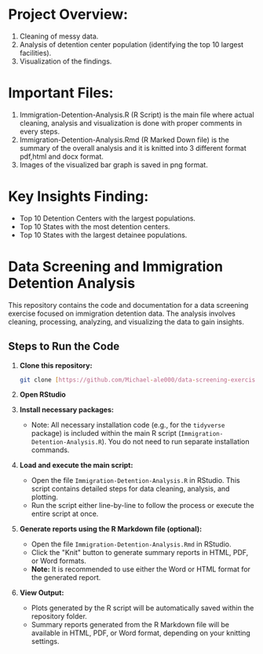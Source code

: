 # Project Overview:
1) Cleaning of messy data.
2) Analysis of detention center population (identifying the top 10 largest facilities).
3) Visualization of the findings.

# Important Files:
1) Immigration-Detention-Analysis.R (R Script) is the main file where actual cleaning, analysis and visualization is done with proper comments in every steps.
2) Immigration-Detention-Analysis.Rmd (R Marked Down file) is the summary of the overall analysis and it is knitted into 3 different format pdf,html and docx format.
3) Images of the visualized bar graph  is saved in png format.

# Key Insights Finding:
* Top 10 Detention Centers with the largest populations.
* Top 10 States with the most detention centers.
* Top 10 States with the largest detainee populations.

# Data Screening and Immigration Detention Analysis

This repository contains the code and documentation for a data screening exercise focused on immigration detention data. The analysis involves cleaning, processing, analyzing, and visualizing the data to gain insights.

## Steps to Run the Code

1.  **Clone this repository:**
    ```bash
    git clone [https://github.com/Michael-ale000/data-screening-exercise.git](https://github.com/Michael-ale000/data-screening-exercise.git)
    ```

2.  **Open RStudio**

3.  **Install necessary packages:**
    * Note: All necessary installation code (e.g., for the `tidyverse` package) is included within the main R script (`Immigration-Detention-Analysis.R`). You do not need to run separate installation commands.

4.  **Load and execute the main script:**
    * Open the file `Immigration-Detention-Analysis.R` in RStudio. This script contains detailed steps for data cleaning, analysis, and plotting.
    * Run the script either line-by-line to follow the process or execute the entire script at once.

5.  **Generate reports using the R Markdown file (optional):**
    * Open the file `Immigration-Detention-Analysis.Rmd` in RStudio.
    * Click the "Knit" button to generate summary reports in HTML, PDF, or Word formats.
    * **Note:** It is recommended to use either the Word or HTML format for the generated report.

6.  **View Output:**
    * Plots generated by the R script will be automatically saved within the repository folder.
    * Summary reports generated from the R Markdown file will be available in HTML, PDF, or Word format, depending on your knitting settings.
   
